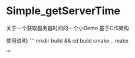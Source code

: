 # Simple_getServerTime
关于一个获取服务器时间的一个小Demo
基于C/S架构

使用说明:
''' 
mkdir build  && cd build
cmake ..
make 

'''
